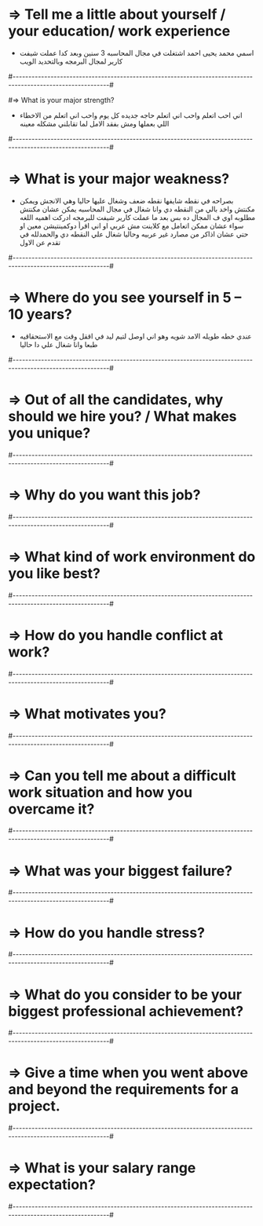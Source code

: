 # => Tell me a little about yourself / your education/ work experience

- اسمي محمد يحيى احمد اشتغلت في مجال المحاسبه 3 سنين وبعد كدا عملت شيفت كارير لمجال البرمجه وبالتحديد الويب

#------------------------------------------------------------------------------------------------------------#

#=> What is your major strength?

- اني احب اتعلم واحب اني اتعلم حاجه جديده كل يوم واحب اني اتعلم من الاخطاء اللي بعملها ومش بفقد الامل لما تقابلني مشكله معينه

#------------------------------------------------------------------------------------------------------------#

# => What is your major weakness?

- بصراحه في نقطه شايفها نقطه ضعف وشغال عليها حاليا وهي الانجش ويمكن مكنتش واخد بالي من النقطه دي وانا شغال في مجال المحاسبه يمكن عشان مكنتش مطلوبه اوي ف المجال ده
  بس بعد ما عملت كارير شيفت للبرمجه ادركت اهميه اللغه سواء عشان ممكن اتعامل مع كلاينت مش عربي او اني اقرأ دوكمينتيشن معين
  او حتي عشان اذاكر من مصارد غير عربيه وحاليا شغال علي النقطه دي والحمدلله في تقدم عن الاول

#------------------------------------------------------------------------------------------------------------#

# => Where do you see yourself in 5 – 10 years?

- عندي خطه طويله الامد شويه وهو اني اوصل لتيم ليد في اققل وقت مع الاستحقاقيه طبعا وانا شغال علي دا حاليا

#------------------------------------------------------------------------------------------------------------#

# => Out of all the candidates, why should we hire you? / What makes you unique?

#------------------------------------------------------------------------------------------------------------#

# => Why do you want this job?

#------------------------------------------------------------------------------------------------------------#

# => What kind of work environment do you like best?

#------------------------------------------------------------------------------------------------------------#

# => How do you handle conflict at work?

#------------------------------------------------------------------------------------------------------------#

# => What motivates you?

#------------------------------------------------------------------------------------------------------------#

# => Can you tell me about a difficult work situation and how you overcame it?

#------------------------------------------------------------------------------------------------------------#

# => What was your biggest failure?

#------------------------------------------------------------------------------------------------------------#

# => How do you handle stress?

#------------------------------------------------------------------------------------------------------------#

# => What do you consider to be your biggest professional achievement?

#------------------------------------------------------------------------------------------------------------#

# => Give a time when you went above and beyond the requirements for a project.

#------------------------------------------------------------------------------------------------------------#

# => What is your salary range expectation?

#------------------------------------------------------------------------------------------------------------#
